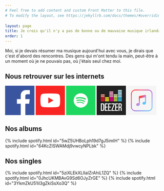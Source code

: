 ```yaml
---
# Feel free to add content and custom Front Matter to this file.
# To modify the layout, see https://jekyllrb.com/docs/themes/#overriding-theme-defaults

layout: page
title: Je crois qu'il n'y a pas de bonne ou de mauvaise musique irlandaise
order: 1
---
```


Moi, si je devais résumer ma musique aujourd'hui avec vous, je dirais que c'est d'abord des rencontres. Des gens qui m'ont tendu la main, peut-être à un moment où je ne pouvais pas, où j'étais seul chez moi.

## Nous retrouver sur les internets

[![Facebook](/images/facebook.png)](https://www.facebook.com/TheIrishFever/)
[![Youtube](/images/youtube.png)](https://www.youtube.com/channel/UCmYgnqZ-mNBZ_AoB0uNLJrA/)
[![Spotify](/images/spotify.png)](https://open.spotify.com/artist/5L20pFQ2OgglIxjRu4hD9S)
[![Deezer](/images/deezer.png)](https://www.deezer.com/fr/artist/14355049)
[![Apple Music](/images/apple.png)](https://music.apple.com/fr/artist/the-irish-fever/1361062466)

## Nos albums

{% include spotify.html id="5wZ5UHBoLph19d7gJ5imIH" %}
{% include spotify.html id="64KcZISWAMdj9vwcyNPLbk" %}

## Nos singles

{% include spotify.html id="5ziXLEkXLIIaIZrAhiL1ZQ" %}
{% include spotify.html id="0JhcUKMBAvG9Sd6OJyZrGE" %}
{% include spotify.html id="3YkmZkU51il3gZkiSsXo3Q" %}
